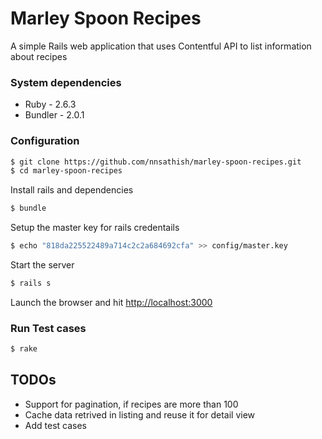 # Marley Spoon Recipes

A simple Rails web application that uses Contentful API to list information
about recipes

### System dependencies
* Ruby - 2.6.3
* Bundler - 2.0.1

### Configuration
```bash
$ git clone https://github.com/nnsathish/marley-spoon-recipes.git
$ cd marley-spoon-recipes
```
Install rails and dependencies
```bash
$ bundle
```
Setup the master key for rails credentails
```bash
$ echo "818da225522489a714c2c2a684692cfa" >> config/master.key
```

Start the server
```bash
$ rails s
```

Launch the browser and hit [http://localhost:3000](http://localhost:3000)

### Run Test cases
```bash
$ rake
```

## TODOs
 - Support for pagination, if recipes are more than 100
 - Cache data retrived in listing and reuse it for detail view
 - Add test cases
